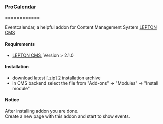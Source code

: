 ### ProCalendar
============

Eventcalendar, a helpful addon for Content Management System [LEPTON CMS][1]

#### Requirements

* [LEPTON CMS][1], Version > 2.1.0


#### Installation

* download latest [.zip] [2] installation archive
* in CMS backend select the file from "Add-ons" -> "Modules" -> "Install module"

#### Notice

After installing addon you are done. <br />
Create a new page with this addon and start to show events.



[1]: http://lepton-cms.org "LEPTON CMS"
[2]: http://www.lepton-cms.com/lepador/modules/procalendar.php

